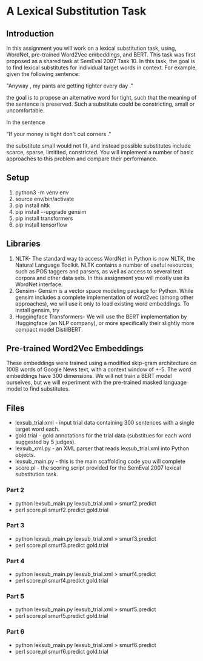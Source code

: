 # A Lexical Substitution Task

## Introduction

In this assignment you will work on a lexical substitution task, using, WordNet, pre-trained Word2Vec embeddings, and BERT. This task was first proposed as a shared task at SemEval 2007 Task 10. In this task, the goal is to find lexical substitutes for individual target words in context. For example, given the following sentence:

"Anyway , my pants are getting tighter every day ." 

the goal is to propose an alternative word for tight, such that the meaning of the sentence is preserved. Such a substitute could be constricting, small or uncomfortable.

In the sentence

"If your money is tight don't cut corners ." 

the substitute small would not fit, and instead possible substitutes include scarce, sparse, limitited, constricted. You will implement a number of basic approaches to this problem and compare their performance.

## Setup

1. python3 -m venv env
2. source env/bin/activate
3. pip install nltk
4. pip install --upgrade gensim
5. pip install transformers
6. pip install tensorflow


## Libraries

1. NLTK- The standard way to access WordNet in Python is now NLTK, the Natural Language Toolkit. NLTK contains a number of useful resources, such as POS taggers and parsers, as well as access to several text corpora and other data sets. In this assignment you will mostly use its WordNet interface. 
2. Gensim- Gensim is a vector space modeling package for Python. While gensim includes a complete implementation of word2vec (among other approaches), we will use it only to load existing word embeddings. To install gensim, try
3. Huggingface Transformers- We will use the BERT implementation by Huggingface (an NLP company), or more specifically their slightly more compact model DistilBERT.

## Pre-trained Word2Vec Embeddings

These embeddings were trained using a modified skip-gram architecture on 100B words of Google News text, with a context window of +-5. The word embeddings have 300 dimensions. We will not train a BERT model ourselves, but we will experiment with the pre-trained masked language model to find substitutes. 

## Files

- lexsub_trial.xml - input trial data containing 300 sentences with a single target word each.
- gold.trial - gold annotations for the trial data (substitues for each word suggested by 5 judges).
- lexsub_xml.py - an XML parser that reads lexsub_trial.xml into Python objects.
- lexsub_main.py - this is the main scaffolding code you will complete
- score.pl - the scoring script provided for the SemEval 2007 lexical substitution task.


### Part 2

- python lexsub_main.py lexsub_trial.xml  > smurf2.predict
- perl score.pl smurf2.predict gold.trial

### Part 3

- python lexsub_main.py lexsub_trial.xml  > smurf3.predict
- perl score.pl smurf3.predict gold.trial

### Part 4

- python lexsub_main.py lexsub_trial.xml  > smurf4.predict
- perl score.pl smurf4.predict gold.trial

### Part 5

- python lexsub_main.py lexsub_trial.xml  > smurf5.predict
- perl score.pl smurf5.predict gold.trial

### Part 6
- python lexsub_main.py lexsub_trial.xml  > smurf6.predict
- perl score.pl smurf6.predict gold.trial